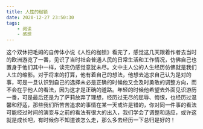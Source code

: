 ```yaml
---
title: 人性的枷锁
date: 2020-12-27 23:50:30
tags:
	- 阅读
	- 感想
---
```

这个双休把毛姆的自传体小说《人性的枷锁》看完了，感觉这几天跟着作者去当时的欧洲游览了一番，见识了当时社会普通人民的日常生活和工作情况，仿佛自己也置身于他们其中一样，读完仍感觉意犹未尽。文中主人公的人生经历仿佛就是我们人生的缩影。对于将来的打算，他有着自己的想法，他想去追求自己认为是对的事，可是一旦认识到自己的选择未必是正确的时候他又会及时勇敢的调整方向，而不会在乎他人的看法，因为这才是正确的道路。年轻的时候他希望去外面见识游历一番，可是最后还是为了萨莉放弃了理想，经历过无尽的屈辱、悔恨，也经历过温馨和舒适，那些我们所苦苦追求的事情在某一天或许是错的，你对同一件事的看法可能经过时间的演变与之前的看法有很大的出入，我们学会了调整和适应，或许这就是成长吧，有时候你不知道该怎么走，那么多去经历一下总归是好的！
